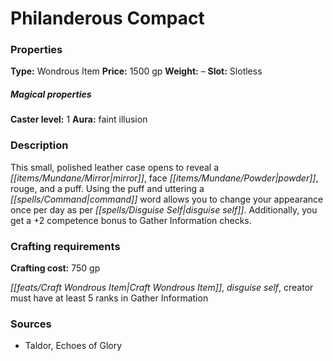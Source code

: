 ﻿---
Title: "Philanderous Compact"
Type: "Wondrous Item"
Price: "1500 gp"
Weight: "–"
Slot: "Slotless"
Caster level: "1"
Aura: "faint illusion"
Description: |
  "This small, polished leather case opens to reveal a mirror, face powder, rouge, and a puff. Using the puff and uttering a command word allows you to change your appearance once per day as per _disguise self_. Additionally, you get a +2 competence bonus to Gather Information checks."
Crafting cost: "750 gp"
Sources: "['Taldor, Echoes of Glory']"
---

# Philanderous Compact

### Properties

**Type:** Wondrous Item **Price:** 1500 gp **Weight:** – **Slot:** Slotless

##### Magical properties

**Caster level:** 1 **Aura:** faint illusion

### Description

This small, polished leather case opens to reveal a _[[items/Mundane/Mirror|mirror]]_, face _[[items/Mundane/Powder|powder]]_, rouge, and a puff. Using the puff and uttering a _[[spells/Command|command]]_ word allows you to change your appearance once per day as per _[[spells/Disguise Self|disguise self]]_. Additionally, you get a +2 competence bonus to Gather Information checks.

### Crafting requirements

**Crafting cost:** 750 gp

_[[feats/Craft Wondrous Item|Craft Wondrous Item]]_, _disguise self_, creator must have at least 5 ranks in Gather Information

### Sources

* Taldor, Echoes of Glory